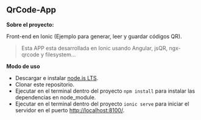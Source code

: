 ## **QrCode-App** ##

**Sobre el proyecto:**

Front-end en Ionic (Ejemplo para generar, leer y guardar códigos QR).
> Esta APP esta desarrollada en Ionic usando Angular, jsQR, ngx-qrcode y filesystem... 

**Modo de uso**
 - Descargar e instalar [node.js LTS](https://nodejs.org/es/).
 - Clonar este repositorio.
 - Ejecutar en el terminal dentro del proyecto `npm install` para instalar las dependencias en node_module.
 - Ejecutar en el terminal dentro del proyecto `ionic serve` para iniciar el servidor en el puerto [http://localhost:8100/](http://localhost:8100/).
